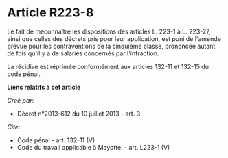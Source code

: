 # Article R223-8

Le fait de méconnaître les dispositions des articles L. 223-1 à L. 223-27, ainsi que celles des décrets pris pour leur
application, est puni de l'amende prévue pour les contraventions de la cinquième classe, prononcée autant de fois qu'il y a
de salariés concernés par l'infraction. 

La récidive est réprimée conformément aux articles 132-11 et 132-15 du code pénal.

**Liens relatifs à cet article**

_Créé par_:

  - Décret n°2013-612 du 10 juillet 2013 - art. 3

_Cite_:

  - Code pénal - art. 132-11 (V)
  - Code du travail applicable à Mayotte. - art. L223-1 (V)
